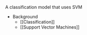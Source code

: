 A classification model that uses SVM

- Background
	- [[Classification]]
	- [[Support Vector Machines]]